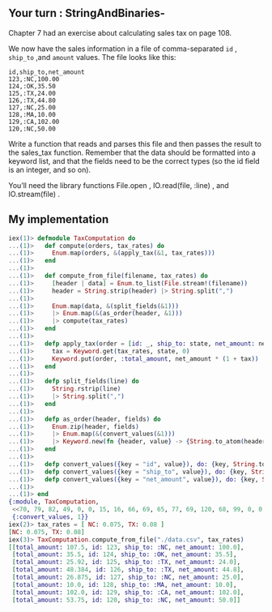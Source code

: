 ## Your turn : StringAndBinaries-

Chapter 7 had an exercise about calculating sales tax on page 108. 

We now have the sales information in a file of comma-separated `id` , `ship_to` ,and `amount` values. The file looks like this:
```csv
id,ship_to,net_amount
123,:NC,100.00
124,:OK,35.50
125,:TX,24.00
126,:TX,44.80
127,:NC,25.00
128,:MA,10.00
129,:CA,102.00
120,:NC,50.00
```
Write a function that reads and parses this file and then passes the result to the sales_tax function. Remember that the data should be formatted into
a keyword list, and that the fields need to be the correct types (so the id field is an integer, and so on).

You’ll need the library functions File.open , IO.read(file, :line) , and IO.stream(file) .

## My implementation
```elixir
iex(1)> defmodule TaxComputation do
...(1)>   def compute(orders, tax_rates) do
...(1)>     Enum.map(orders, &(apply_tax(&1, tax_rates)))
...(1)>   end
...(1)> 
...(1)>   def compute_from_file(filename, tax_rates) do
...(1)>     [header | data] = Enum.to_list(File.stream!(filename))
...(1)>     header = String.strip(header) |> String.split(",")
...(1)> 
...(1)>     Enum.map(data, &(split_fields(&1)))
...(1)>     |> Enum.map(&(as_order(header, &1)))
...(1)>     |> compute(tax_rates)
...(1)>   end
...(1)> 
...(1)>   defp apply_tax(order = [id: _, ship_to: state, net_amount: net_amount], tax_rates) do
...(1)>     tax = Keyword.get(tax_rates, state, 0)
...(1)>     Keyword.put(order, :total_amount, net_amount * (1 + tax))
...(1)>   end
...(1)> 
...(1)>   defp split_fields(line) do
...(1)>     String.rstrip(line)
...(1)>     |> String.split(",")
...(1)>   end
...(1)> 
...(1)>   defp as_order(header, fields) do
...(1)>     Enum.zip(header, fields)
...(1)>     |> Enum.map(&(convert_values(&1)))
...(1)>     |> Keyword.new(fn {header, value} -> {String.to_atom(header), value} end)
...(1)>   end
...(1)> 
...(1)>   defp convert_values({key = "id", value}), do: {key, String.to_integer(value)}
...(1)>   defp convert_values({key = "ship_to", value}), do: {key, String.to_atom(String.lstrip(value, ?:))}
...(1)>   defp convert_values({key = "net_amount", value}), do: {key, String.to_float(value)}
...(1)> 
...(1)> end
{:module, TaxComputation,
 <<70, 79, 82, 49, 0, 0, 15, 16, 66, 69, 65, 77, 69, 120, 68, 99, 0, 0, 1, 5, 131, 104, 2, 100, 0, 14, 101, 108, 105, 120, 105, 114, 95, 100, 111, 99, 115, 95, 118, 49, 108, 0, 0, 0, 4, 104, 2, ...>>,
 {:convert_values, 1}}
iex(2)> tax_rates = [ NC: 0.075, TX: 0.08 ]            
[NC: 0.075, TX: 0.08]
iex(3)> TaxComputation.compute_from_file("./data.csv", tax_rates)
[[total_amount: 107.5, id: 123, ship_to: :NC, net_amount: 100.0],
 [total_amount: 35.5, id: 124, ship_to: :OK, net_amount: 35.5],
 [total_amount: 25.92, id: 125, ship_to: :TX, net_amount: 24.0],
 [total_amount: 48.384, id: 126, ship_to: :TX, net_amount: 44.8],
 [total_amount: 26.875, id: 127, ship_to: :NC, net_amount: 25.0],
 [total_amount: 10.0, id: 128, ship_to: :MA, net_amount: 10.0],
 [total_amount: 102.0, id: 129, ship_to: :CA, net_amount: 102.0],
 [total_amount: 53.75, id: 120, ship_to: :NC, net_amount: 50.0]]
```
